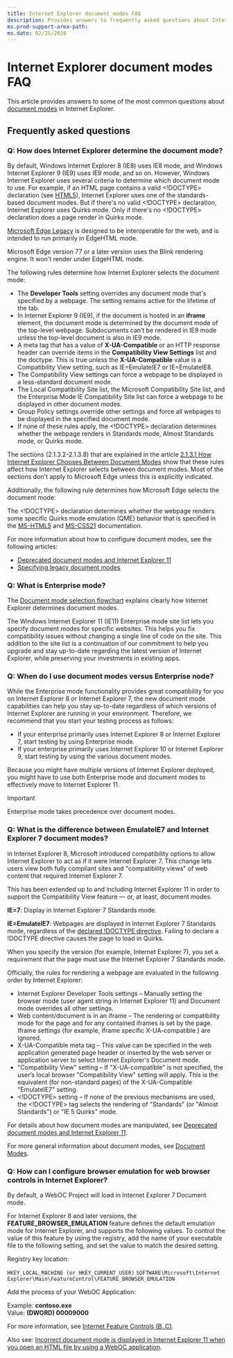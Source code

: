 ```yaml
---
title: Internet Explorer document modes FAQ
description: Provides answers to frequently asked questions about Internet Explorer document modes.
ms.prod-support-area-path: 
ms.date: 02/25/2020
---
```


# Internet Explorer document modes FAQ
This article provides answers to some of the most common questions about [document modes](https://docs.microsoft.com/openspecs/ie_standards/ms-iedoco/d3fffb13-31cc-4dd0-b38c-2b6aaabc153e) in Internet Explorer.

## Frequently asked questions

### Q: How does Internet Explorer determine the document mode?

By default, Windows Internet Explorer 8 (IE8) uses IE8 mode, and Windows Internet Explorer 9 (IE9) uses IE9 mode, and so on. However, Windows Internet Explorer uses several criteria to determine which document mode to use. For example, if an HTML page contains a valid <!DOCTYPE> declaration (see [HTML5](https://html.spec.whatwg.org/multipage/)), Internet Explorer uses one of the standards-based document modes. But if there's no valid <!DOCTYPE> declaration, Internet Explorer uses Quirks mode. Only if there's no <!DOCTYPE> declaration does a page render in Quirks mode. 

[Microsoft Edge Legacy](https://support.microsoft.com/help/4533505/what-is-microsoft-edge-legacy) is designed to be interoperable for the web, and is intended to run primarily in EdgeHTML mode. 

Microsoft Edge version 77 or a later version uses the Blink rendering engine. It won't render under EdgeHTML mode. 

The following rules determine how Internet Explorer selects the document mode:

- The **Developer Tools** setting overrides any document mode that's specified by a webpage. The setting remains active for the lifetime of the tab.
- In Internet Explorer 9 (IE9), if the document is hosted in an **iframe** element, the document mode is determined by the document mode of the top-level webpage. Subdocuments can’t be rendered in IE9 mode unless the top-level document is also in IE9 mode.
- A meta tag that has a value of **X-UA-Compatible** or an HTTP response header can override items in the **Compatibility View Settings** list and the doctype. This is true unless the **X-UA-Compatible** value is a Compatibility View setting, such as IE=EmulateIE7 or IE=EmulateIE8.
- The Compatibility View settings can force a webpage to be displayed in a less-standard document mode.
- The Local Compatibility Site list, the Microsoft Compatibility Site list, and the Enterprise Mode IE Compatibility Site list can force a webpage to be displayed in other document modes.
- Group Policy settings override other settings and force all webpages to be displayed in the specified document mode.
- If none of these rules apply, the <!DOCTYPE> declaration determines whether the webpage renders in Standards mode, Almost Standards mode, or Quirks mode.

The sections (2.1.3.2-2.1.3.8) that are explained in the article [2.1.3.1 How Internet Explorer Chooses Between Document Modes](https://docs.microsoft.com/openspecs/ie_standards/ms-iedoco/3764531c-97c8-4bf2-bdc6-b3623738ea46) show that these rules affect how Internet Explorer selects between document modes. Most of the sections don't apply to Microsoft Edge unless this is explicitly indicated.

Additionally, the following rule determines how Microsoft Edge selects the document mode:

The <!DOCTYPE> declaration determines whether the webpage renders some specific Quirks mode emulation (QME) behavior that is specified in the [MS-HTML5](https://docs.microsoft.com/openspecs/ie_standards/ms-html5/4257eddd-d92e-4ef0-88d5-b7accc73e094) and [MS-CSS21](https://docs.microsoft.com/openspecs/ie_standards/ms-css21/dbb3fd1b-4d0c-4899-9e87-587d4f232a9e) documentation.

For more information about how to configure document modes, see the following articles: 
- [Deprecated document modes and Internet Explorer 11](https://docs.microsoft.com/internet-explorer/ie11-deploy-guide/deprecated-document-modes)
- [Specifying legacy document modes](https://docs.microsoft.com/previous-versions/windows/internet-explorer/ie-developer/compatibility/jj676915(v=vs.85))

### Q: What is Enterprise mode?

The [Document mode selection flowchart](https://docs.microsoft.com/internet-explorer/ie11-deploy-guide/img-ie11-docmode-lg) explains clearly how Internet Explorer determines document modes.

The Windows Internet Explorer 11 (IE11) Enterprise mode site list lets you specify document modes for specific websites. This helps you fix compatibility issues without changing a single line of code on the site. This addition to the site list is a continuation of our commitment to help you upgrade and stay up-to-date regarding the latest version of Internet Explorer, while preserving your investments in existing apps.

### Q: When do I use document modes versus Enterprise node?

While the Enterprise mode functionality provides great compatibility for you on Internet Explorer 8 or Internet Explorer 7, the new document mode capabilities can help you stay up-to-date regardless of which versions of Internet Explorer are running in your environment. Therefore, we recommend that you start your testing process as follows:

- If your enterprise primarily uses Internet Explorer 8 or Internet Explorer 7, start testing by using Enterprise mode.
- If your enterprise primarily uses Internet Explorer 10 or Internet Explorer 9, start testing by using the various document modes.

Because you might have multiple versions of Internet Explorer deployed, you might have to use both Enterprise mode and document modes to effectively move to Internet Explorer 11.

> [!IMPORTANT] 
> Enterprise mode takes precedence over document modes.

### Q: What is the difference between EmulateIE7 and Internet Explorer 7 document modes?

in Internet Explorer 8, Microsoft introduced compatibility options to allow Internet Explorer to act as if it were Internet Explorer 7. This change lets users view both fully compliant sites and "compatibility views" of web content that required Internet Explorer 7.

This has been extended up to and including Internet Explorer 11 in order to support the Compatibility View feature — or, at least, document modes.

**IE=7**: Display in Internet Explorer 7 Standards mode.

**IE=EmulateIE7**: Webpages are displayed in Internet Explorer 7 Standards mode, regardless of the [declared !DOCTYPE directive](https://developer.mozilla.org/docs/Glossary/Doctype). Failing to declare a !DOCTYPE directive causes the page to load in Quirks.

When you specify the version (for example, Internet Explorer 7), you set a requirement that the page must use the Internet Explorer 7 Standards mode.

Officially, the rules for rendering a webpage are evaluated in the following order by Internet Explorer:

- Internet Explorer Developer Tools settings – Manually setting the browser mode (user agent string in Internet Explorer 11) and Document mode overrides all other settings.
- Web content/document is in an iframe – The rendering or compatibility mode for the page and for any contained iframes is set by the page. Iframe settings (for example, iframe specific X-UA-compatible.) are ignored.
- X-UA-Compatible meta tag – This value can be specified in the web application generated page header or inserted by the web server or application server to select Internet Explorer's Document mode.
- "Compatibility View" setting – If "X-UA-compatible" is not specified, the user’s local browser "Compatibility View" setting will apply. This is the equivalent (for non-standard pages) of the X-UA-Compatible "EmulateIE7" setting.
- \<!DOCTYPE> setting – If none of the previous mechanisms are used, the <!DOCTYPE> tag selects the rendering of "Standards" (or "Almost Standards") or "IE 5 Quirks" mode.

For details about how document modes are manipulated, see [Deprecated document modes and Internet Explorer 11](https://docs.microsoft.com/internet-explorer/ie11-deploy-guide/deprecated-document-modes).

For more general information about document modes, see [Document Modes](https://docs.microsoft.com/openspecs/ie_standards/ms-iedoco/d3fffb13-31cc-4dd0-b38c-2b6aaabc153e?redirectedfrom=MSDN).

### Q: How can I configure browser emulation for web browser controls in Internet Explorer?

By default, a WebOC Project will load in Internet Explorer 7 Document mode.

For Internet Explorer 8 and later versions, the **FEATURE_BROWSER_EMULATION** feature defines the default emulation mode for Internet Explorer, and supports the following values. To control the value of this feature by using the registry, add the name of your executable file to the following setting, and set the value to match the desired setting. 

Registry key location:

`HKEY_LOCAL_MACHINE (or HKEY_CURRENT_USER)`
`SOFTWARE\Microsoft\Internet Explorer\Main\FeatureControl\FEATURE_BROWSER_EMULATION`

Add the process of your WebOC Application: 

Example: **contoso.exe**  
Value: **(DWORD) 00009000**

For more information, see [Internet Feature Controls (B..C)](https://docs.microsoft.com/previous-versions/windows/internet-explorer/ie-developer/general-info/ee330730(v=vs.85)?redirectedfrom=MSDN#browser_emulation).

Also see: [Incorrect document mode is displayed in Internet Explorer 11 when you open an HTML file by using a WebOC application](https://support.microsoft.com/help/3004259/incorrect-document-mode-is-displayed-in-internet-explorer-11-when-you).